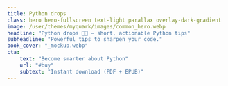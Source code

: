 ```yaml
---
title: Python drops
class: hero hero-fullscreen text-light parallax overlay-dark-gradient
image: /user/themes/myquark/images/common_hero.webp
headline: "Python drops 🐍💧 – short, actionable Python tips"
subheadline: "Powerful tips to sharpen your code."
book_cover: "_mockup.webp"
cta:
    text: "Become smarter about Python"
    url: "#buy"
    subtext: "Instant download (PDF + EPUB)"
---
```


